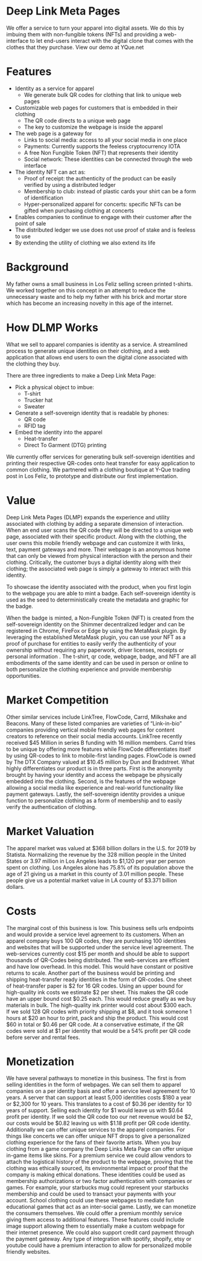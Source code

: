 
# Deep Link Meta Pages
We offer a service to turn your apparel into digital assets. We do this by imbuing them with non-fungible tokens (NFTs) and providing a web-interface to let end-users interact with the digital clone that comes with the clothes that they purchase. View our demo at YQue.net

# Features
 - Identity as a service for apparel
   - We generate bulk QR codes for clothing that link to unique web pages
 - Customizable web pages for customers that is embedded in their clothing
   - The QR code directs to a unique web page
   - The key to customize the webpage is inside the apparel
 - The web page is a gateway for
   - Links to social media: access to all your social media in one place
   - Payments: Currently supports the feeless cryptocurrency IOTA
   - A free Non Fungible Token (NFT) that represents their identity
   - Social network: These identities can be connected through the web interface
 - The identity NFT can act as:
   - Proof of receipt: the authenticity of the product can be easily verified by using  a distributed ledger
   - Membership to club: instead of plastic cards your shirt can be a form of identification
   - Hyper-personalized apparel for concerts: specific NFTs can be gifted when purchasing clothing at concerts
 - Enables companies to continue to engage with their customer after the point of sale
 - The distributed ledger we use does not use proof of stake and is feeless to use
 - By extending the utility of clothing we also extend its life

# Background
My father owns a small business in Los Feliz selling screen printed t-shirts. We worked together on this concept in an attempt to reduce the unnecessary waste and to help my father with his brick and mortar store which has become an increasing novelty in this age of the internet.

# How DLMP Works
What we sell to apparel companies is identity as a service. A streamlined process to generate unique identities on their clothing, and a web application that allows end users to own the digital clone associated with the clothing they buy. 

There are three ingredients to make a Deep Link Meta Page:
 - Pick a physical object to imbue:
   - T-shirt
   - Trucker hat
   - Sweater
 - Generate a self-sovereign identity that is readable by phones:
   - QR code
   - RFID tag
 - Embed the identity into the apparel
   - Heat-transfer
   - Direct To Garment (DTG) printing

We currently offer services for generating bulk self-sovereign identities and printing their respective QR-codes onto heat transfer for easy application to common clothing. We partnered with a clothing boutique at Y-Que trading post in Los Feliz, to prototype and distribute our first implementation.

# Value
Deep Link Meta Pages (DLMP) expands the experience and utility associated with clothing by adding a separate dimension of interaction. When an end user scans the QR code they will be directed to a unique web page, associated with their specific product. Along with the clothing, the user owns this mobile friendly webpage and can customize it with links, text, payment gateways and more.   Their webpage is an anonymous home that can only be viewed from physical interaction with the person and their clothing.  Critically, the customer buys a digital identity along with their clothing; the associated web page is simply a gateway to interact with this identity.
    
To showcase the identity associated with the product, when you first login to the webpage you are able to mint a badge. Each self-sovereign identity is used as the seed to deterministically create the metadata and graphic for the badge.

When the badge is minted, a Non-Fungible Token (NFT) is created from the self-sovereign identity on the Shimmer decentralized ledger and can be registered in Chrome, FireFox or Edge by using the MetaMask plugin. By leveraging the established MetaMask plugin, you can use your NFT as a proof of purchase for entities to easily verify the authenticity of your ownership without requiring any paperwork, driver licenses, receipts or personal information . The t-shirt, qr code, webpage, badge, and NFT are all embodiments of the same identity and can be used in person or online to both personalize the clothing experience and provide membership opportunities. 


# Market Competition
Other similar services include LinkTree, FlowCode, Carrd, Milkshake and Beacons. Many of these listed companies are varieties of “Link-in-bio” companies providing vertical mobile friendly web pages for content creators to reference on their social media accounts. LinkTree recently received $45 Million in series B funding with 16 million members. Carrd tries to be unique by offering more features while FlowCode differentiates itself by using QR-codes to link to mobile-first landing pages. FlowCode is owned by The DTX Company valued at $10.45 million by Dun and Bradstreet.
What highly differentiates our product is in three parts. First is the anonymity brought by having your identity and access the webpage be physically embedded into the clothing. Second, is the features of the webpage allowing a social media like experience and real-world functionality like payment gateways. Lastly, the self-sovereign identity provides a unique function to personalize clothing as a form of membership and to easily verify the authentication of clothing. 

# Market Valuation
The apparel market was valued at $368 billion dollars in the U.S. for 2019 by Statista. Normalizing the revenue by the 328 million people in the United States or 3.97 million in Los Angeles leads to $1,120 per year per person spent on clothing. Los Angeles alone has 75.8% of its population above the age of 21 giving us a market in this county of 3.01 million people. These people give us a potential market value in LA county of $3.371 billion dollars. 

# Costs
The marginal cost of this business is low. This business sells urls endpoints and would provide a service level agreement to its customers. When an apparel company buys 100 QR codes, they are purchasing 100 identities and websites that will be supported under the service level agreement. The web-services currently cost $15 per month and should be able to support thousands of QR-Codes being distributed. The web-services are efficient and have low overhead. In this model. This would have constant or positive returns to scale.
Another part of the business would be printing and shipping heat-transfer ready identities in the form of QR-codes. One sheet of heat-transfer paper is $2 for 16 QR codes. Using an upper bound for high-quality ink costs we estimate $2 per sheet. This makes the QR code have an upper bound cost $0.25 each. This would reduce greatly as we buy materials in bulk. The high-quality ink printer would cost about $300 each. If we sold 128 QR codes with priority shipping at $8, and it took someone 1 hours at $20 an hour to print, pack and ship the product. This would cost $60 in total or $0.46 per QR code. At a conservative estimate, if the QR codes were sold at $1 per identity that would be a 54% profit per QR code before server and rental fees. 

# Monetization
We have several pathways to monetize in this business. The first is from selling identities in the form of webpages. We can sell them to apparel companies on a per identity basis and offer a service level agreement for 10 years. A server that can support at least 5,000 identities costs $180 a year or $2,300 for 10 years. This translates to a cost of $0.36 per identity for 10 years of support. Selling each identity for $1 would leave us with $0.64 profit per identity. If we sold the QR code too our net revenue would be $2, our costs would be $0.82 leaving us with $1.18 profit per QR code identity.
Additionally we can offer unique services to the apparel companies. For things like concerts we can offer unique NFT drops to give a personalized clothing experience for the fans of their favorite artists. When you buy clothing from a game company the Deep Links Meta Page can offer unique in-game items like skins. For a premium service we could allow vendors to attach the logistical history of the product to the webpage, proving that the clothing was ethically sourced, its environmental impact or proof that the company is making ethical donations. These identities could be used as membership authorizations or two factor authentication with companies or games. For example, your starbucks mug could represent your starbucks membership and could be used to transact your payments with your account. School clothing could use these webpages to mediate fun educational games that act as an inter-social game. 
Lastly, we can monetize the consumers themselves. We could offer a premium monthly service giving them access to additional features. These features could include image support allowing them to essentially make a custom webpage for their internet presence. We could also support credit card payment through the payment gateway. Any type of integration with spotify, shopify, etsy or youtube could have a premium interaction to allow for personalized mobile friendly websites. 

